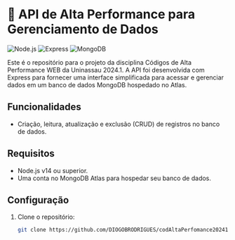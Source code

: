 

# 🚀 API de Alta Performance para Gerenciamento de Dados

![Node.js](https://img.shields.io/badge/Node.js-v14-green)
![Express](https://img.shields.io/badge/Express-v4-orange)
![MongoDB](https://img.shields.io/badge/MongoDB-Atlas-blue)

Este é o repositório para o projeto da disciplina Códigos de Alta Performance WEB da Uninassau 2024.1. A API foi desenvolvida com Express para fornecer uma interface simplificada para acessar e gerenciar dados em um banco de dados MongoDB hospedado no Atlas.

## Funcionalidades

- Criação, leitura, atualização e exclusão (CRUD) de registros no banco de dados.


## Requisitos

- Node.js v14 ou superior.
- Uma conta no MongoDB Atlas para hospedar seu banco de dados.

## Configuração

1. Clone o repositório:

   ```bash
   git clone https://github.com/DIOGOBRODRIGUES/codAltaPerfomance20241.git
